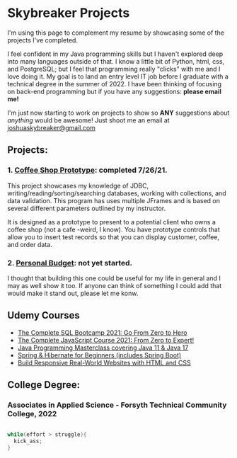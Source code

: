 # Skybreaker Projects
I'm using this page to complement my resume by showcasing some of the projects I've completed.

I feel confident in my Java programming skills but I haven't explored deep into many languages outside of that. I know a little bit of Python, html, css, and PostgreSQL; but I feel that programming really "clicks" with me and I love doing it. My goal is to land an entry level IT job before I graduate with a technical degree in the summer of 2022. I have been thinking of focusing on back-end programming but if you have any suggestions: **please email me!**

I'm just now starting to work on projects to show so **ANY** suggestions about _anything_ would be awesome! Just shoot me an email at <joshuaskybreaker@gmail.com>

## Projects:

###   1. <a href="https://github.com/Joshua-Skybreaker/CourseProject.git" target="_blank">Coffee Shop Prototype</a>: completed 7/26/21.
This project showcases my knowledge of JDBC, writing/reading/sorting/searching databases, working with collections, and data validation. This program has uses multiple JFrames and is based on several different parameters outlined by my instructor. 

It is designed as a prototype to present to a potential client who owns a coffee shop (not a cafe -weird, I know). You have prototype controls that allow you to insert test records so that you can display customer, coffee, and order data. 

###   2. <a href="https://github.com/Joshua-Skybreaker/budgetProject" target="_blank">Personal Budget</a>: not yet started.
I thought that building this one could be useful for my life in general and I may as well show it too. If anyone can think of something I could add that would make it stand out, please let me konw.
  
## Udemy Courses
  - <a href="https://www.udemy.com/course/the-complete-sql-bootcamp/learn/lecture/18145024?start=0" target="blank">The Complete SQL Bootcamp 2021: Go From Zero to Hero</a>
  - <a href="https://www.udemy.com/course/the-complete-javascript-course/learn/lecture/22648231?start=0#overview" target="blank">The Complete JavaScript Course 2021: From Zero to Expert!</a>
  - <a href="https://www.udemy.com/course-dashboard-redirect/?course_id=533682" target="blank">Java Programming Masterclass covering Java 11 & Java 17</a>
  - <a href="https://www.udemy.com/course-dashboard-redirect/?course_id=647428" target="blank">Spring & Hibernate for Beginners (includes Spring Boot)</a>
  - <a href="https://www.udemy.com/course-dashboard-redirect/?course_id=437398" target="blank">Build Responsive Real-World Websites with HTML and CSS</a>

## College Degree:
### Associates in Applied Science - Forsyth Technical Community College, 2022



```java

while(effort > struggle){
  kick_ass;
}

```

